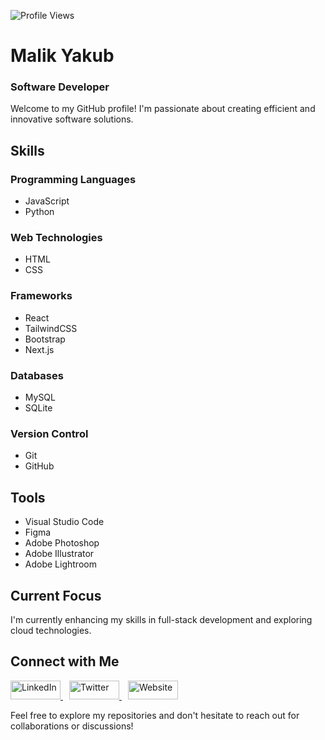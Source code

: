 ![Profile Views](https://komarev.com/ghpvc/?username=malikyakub)

# Malik Yakub
### Software Developer

Welcome to my GitHub profile! I'm passionate about creating efficient and innovative software solutions.

## Skills

### Programming Languages
- JavaScript
- Python

### Web Technologies
- HTML
- CSS

### Frameworks
- React
- TailwindCSS
- Bootstrap
- Next.js

### Databases
- MySQL
- SQLite

### Version Control
- Git
- GitHub

## Tools
- Visual Studio Code
- Figma
- Adobe Photoshop
- Adobe Illustrator
- Adobe Lightroom

## Current Focus
I'm currently enhancing my skills in full-stack development and exploring cloud technologies.

## Connect with Me
<div>
  <a href="https://www.linkedin.com/in/malik-yakub-75778a324" style="margin-right: 10px;">
    <img src="https://cdn.simpleicons.org/linkedin/0A66C2" alt="LinkedIn" width="80" height="30" />
  </a>
  <a href="https://x.com/malikyakub55777" style="margin-right: 10px;">
    <img src="https://cdn.simpleicons.org/x/1DA1F2" alt="Twitter" width="80" height="30" />
  </a>
  <a href="https://mk-yakub.netlify.app" style="margin-right: 10px;">
    <img src="https://cdn.simpleicons.org/internetexplorer/brightgreen" alt="Website" width="80" height="30" />
  </a>
</div>

Feel free to explore my repositories and don't hesitate to reach out for collaborations or discussions!
